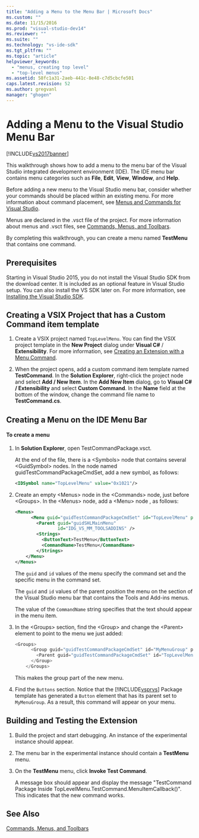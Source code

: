 ```yaml
---
title: "Adding a Menu to the Menu Bar | Microsoft Docs"
ms.custom: ""
ms.date: 11/15/2016
ms.prod: "visual-studio-dev14"
ms.reviewer: ""
ms.suite: ""
ms.technology: "vs-ide-sdk"
ms.tgt_pltfrm: ""
ms.topic: "article"
helpviewer_keywords:
  - "menus, creating top level"
  - "top-level menus"
ms.assetid: 58fc1a31-2aeb-441c-8e48-c7d5cbcfe501
caps.latest.revision: 52
ms.author: gregvanl
manager: "ghogen"
---
```

# Adding a Menu to the Visual Studio Menu Bar
[!INCLUDE[vs2017banner](../includes/vs2017banner.md)]

This walkthrough shows how to add a menu to the menu bar of the Visual Studio integrated development environment (IDE). The IDE menu bar contains menu categories such as **File**, **Edit**, **View**, **Window**, and **Help**.

 Before adding a new menu to the Visual Studio menu bar, consider whether your commands should be placed within an existing menu. For more information about command placement, see [Menus and Commands for Visual Studio](../extensibility/ux-guidelines/menus-and-commands-for-visual-studio.md).

 Menus are declared in the .vsct file of the project. For more information about menus and .vsct files, see [Commands, Menus, and Toolbars](../extensibility/internals/commands-menus-and-toolbars.md).

 By completing this walkthrough, you can create a menu named **TestMenu** that contains one command.

## Prerequisites
 Starting in Visual Studio 2015, you do not install the Visual Studio SDK from the download center. It is included as an optional feature in Visual Studio setup. You can also install the VS SDK later on. For more information, see [Installing the Visual Studio SDK](../extensibility/installing-the-visual-studio-sdk.md).

## Creating a VSIX Project that has a Custom Command item template

1.  Create a VSIX project named `TopLevelMenu`. You can find the VSIX project template in the **New Project** dialog under **Visual C#** / **Extensibility**.  For more information, see [Creating an Extension with a Menu Command](../extensibility/creating-an-extension-with-a-menu-command.md).

2.  When the project opens, add a custom command item template named **TestCommand**. In the **Solution Explorer**, right-click the project node and select **Add / New Item**. In the **Add New Item** dialog, go to **Visual C# / Extensibility** and select **Custom Command**. In the **Name** field at the bottom of the window, change the command file name to **TestCommand.cs**.

## Creating a Menu on the IDE Menu Bar

#### To create a menu

1.  In **Solution Explorer**, open TestCommandPackage.vsct.

     At the end of the file, there is a \<Symbols> node that contains several \<GuidSymbol> nodes. In the node named guidTestCommandPackageCmdSet, add a new symbol, as follows:

    ```xml
    <IDSymbol name="TopLevelMenu" value="0x1021"/>
    ```

2.  Create an empty \<Menus> node in the \<Commands> node, just before \<Groups>. In the \<Menus> node, add a \<Menu> node , as follows:

    ```xml
    <Menus>
          <Menu guid="guidTestCommandPackageCmdSet" id="TopLevelMenu" priority="0x700" type="Menu">
            <Parent guid="guidSHLMainMenu"
                    id="IDG_VS_MM_TOOLSADDINS" />
            <Strings>
              <ButtonText>TestMenu</ButtonText>
              <CommandName>TestMenu</CommandName>
            </Strings>
        </Menu>
    </Menus>
    ```

     The `guid` and `id` values of the menu specify the command set and the specific menu in the command set.

     The `guid` and `id` values of the parent position the menu on the section of the Visual Studio menu bar that contains the Tools and Add-ins menus.

     The value of the `CommandName` string specifies that the text should appear in the menu item.

3.  In the \<Groups> section, find the \<Group> and change the \<Parent> element to point to the menu we just added:

    ```csharp
    <Groups>
          <Group guid="guidTestCommandPackageCmdSet" id="MyMenuGroup" priority="0x0600">
            <Parent guid="guidTestCommandPackageCmdSet" id="TopLevelMenu"/>
          </Group>
        </Groups>
    ```

     This makes the group part of the new menu.

4.  Find the `Buttons` section. Notice that the [!INCLUDE[vsprvs](../includes/vsprvs-md.md)] Package template has generated a `Button` element that has its parent set to `MyMenuGroup`. As a result, this command will appear on your menu.

## Building and Testing the Extension

1.  Build the project and start debugging. An instance of the experimental instance should appear.

2.  The menu bar in the experimental instance should contain a **TestMenu** menu.

3.  On the **TestMenu** menu, click **Invoke Test Command**.

     A message box should appear and display the message "TestCommand Package Inside TopLevelMenu.TestCommand.MenuItemCallback()". This indicates that the new command works.

## See Also
 [Commands, Menus, and Toolbars](../extensibility/internals/commands-menus-and-toolbars.md)
